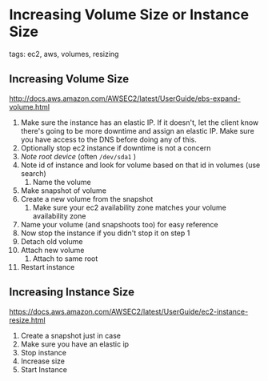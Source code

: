 # Increasing Volume Size or Instance Size

tags: ec2, aws, volumes, resizing

## Increasing Volume Size

http://docs.aws.amazon.com/AWSEC2/latest/UserGuide/ebs-expand-volume.html

1. Make sure the instance has an elastic IP. If it doesn't, let the client know there's going to be more downtime and assign an elastic IP. Make sure you have access to the DNS before doing any of this. 
1. Optionally stop ec2 instance if downtime is not a concern
1. *Note root device* (often `/dev/sda1` )
1. Note id of instance and look for volume based on that id in volumes (use search)
    1. Name the volume
1. Make snapshot of volume
1. Create a new volume from the snapshot
    1. Make sure your ec2 availability zone matches your volume availability zone
1. Name your volume (and snapshoots too) for easy reference
1. Now stop the instance if you didn't stop it on step 1
1. Detach old volume
1. Attach new volume
    1. Attach to same root
1. Restart instance

## Increasing Instance Size

https://docs.aws.amazon.com/AWSEC2/latest/UserGuide/ec2-instance-resize.html

1. Create a snapshot just in case
1. Make sure you have an elastic ip
1. Stop instance
1. Increase size
1. Start Instance
